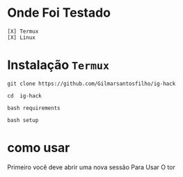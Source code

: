 # Onde Foi Testado

```
[X] Termux
[X] Linux
```



# Instalação ```Termux```

```
git clone https://github.com/Gilmarsantosfilho/ig-hack

cd  ig-hack

bash requirements

bash setup
```

# como usar

Primeiro você deve abrir uma nova sessão
Para Usar O tor 

